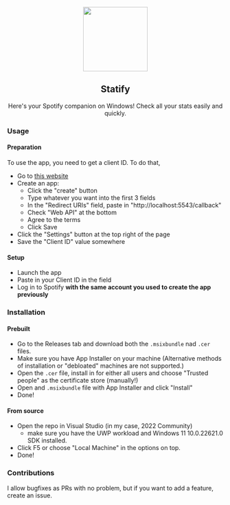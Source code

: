 <p align=center><img width=150 src="https://github.com/shef3r/StatifyUWP/blob/master/Assets/Square44x44Logo.targetsize-256.png?raw=true"></p>
<h2 align=center>Statify</h2>
<p align=center>Here's your Spotify companion on Windows! Check all your stats easily and quickly.</p>

### Usage
#### Preparation
To use the app, you need to get a client ID. To do that,
- Go to [this website](https://developer.spotify.com/dashboard)
- Create an app:
    - Click the "create" button
    - Type whatever you want into the first 3 fields
    - In the "Redirect URIs" field, paste in "http://localhost:5543/callback"
    - Check "Web API" at the bottom
    - Agree to the terms
    - Click Save
- Click the "Settings" button at the top right of the page
- Save the "Client ID" value somewhere
#### Setup
- Launch the app
- Paste in your Client ID in the field
- Log in to Spotify **with the same account you used to create the app previously**


### Installation
#### Prebuilt
- Go to the Releases tab and download both the `.msixbundle` nad `.cer` files.
- Make sure you have App Installer on your machine (Alternative methods of installation or "debloated" machines are not supported.)
- Open the `.cer` file, install in for either all users and choose "Trusted people" as the certificate store (manually!)
- Open and `.msixbundle` file with App Installer and click "Install"
- Done!
#### From source
- Open the repo in Visual Studio (in my case, 2022 Community)
    - make sure you have the UWP workload and Windows 11 10.0.22621.0 SDK installed.
- Click F5 or choose "Local Machine" in the options on top.
- Done!

### Contributions
I allow bugfixes as PRs with no problem, but if you want to add a feature, create an issue.
